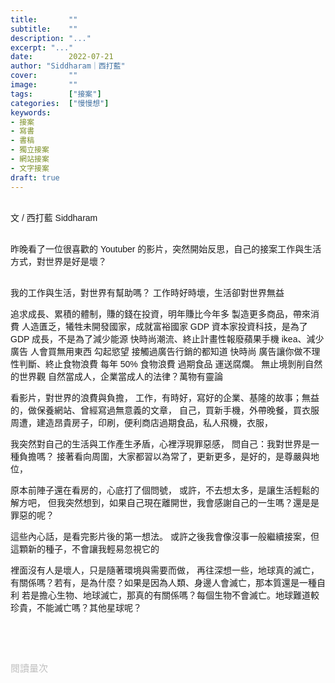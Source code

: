 ```yaml
---
title:       ""
subtitle:    ""
description: "..."
excerpt: "..."
date:        2022-07-21
author: "Siddharam｜西打藍"
cover:       ""
image:       ""
tags:        ["接案"]
categories:  ["慢慢想"]
keywords:
- 接案
- 寫書
- 書稿
- 獨立接案
- 網站接案
- 文字接案
draft: true
---
```


<article style="font-family: 'Noto Sans TC', '微軟正黑體', sans-serif; font-weight: 300;">

<br>文 / 西打藍 Siddharam<br><br>

昨晚看了一位很喜歡的 Youtuber 的影片，突然開始反思，自己的接案工作與生活方式，對世界是好是壞？<br><br>




我的工作與生活，對世界有幫助嗎？
工作時好時壞，生活卻對世界無益

追求成長、累積的體制，賺的錢在投資，明年賺比今年多
製造更多商品，帶來消費
人造匱乏，犧牲未開發國家，成就富裕國家
GDP
資本家投資科技，是為了 GDP 成長，不是為了減少能源
快時尚潮流、終止計畫性報廢蘋果手機 ikea、減少廣告 人會買無用東西 勾起慾望 接觸過廣告行銷的都知道 快時尚 廣告讓你做不理性判斷、終止食物浪費 每年 50% 食物浪費 過期食品 運送腐爛。
無止境剝削自然的世界觀
自然當成人，企業當成人的法律？萬物有靈論

看影片，對世界的浪費與負擔，
工作，有時好，寫好的企業、基隆的故事；無益的，做保養網站、曾經寫過無意義的文章，
自己，買新手機，外帶晚餐，買衣服
周遭，建造昂貴房子，印刷，便利商店過期食品，私人飛機，衣服，

我突然對自己的生活與工作產生矛盾，心裡浮現罪惡感，
問自己：我對世界是一種負擔嗎？
接著看向周圍，大家都習以為常了，更新更多，是好的，是尊嚴與地位，

原本前陣子還在看房的，心底打了個問號，
或許，不去想太多，是讓生活輕鬆的解方吧，
但我突然想到，如果自己現在離開世，我會感謝自己的一生嗎？還是是罪惡的呢？

這些內心話，是看完影片後的第一想法。
或許之後我會像沒事一般繼續接案，但這顆新的種子，不會讓我輕易忽視它的

裡面沒有人是壞人，只是隨著環境與需要而做，
再往深想一些，地球真的滅亡，有關係嗎？若有，是為什麼？如果是因為人類、身邊人會滅亡，那本質還是一種自利
若是擔心生物、地球滅亡，那真的有關係嗎？每個生物不會滅亡。地球難道較珍貴，不能滅亡嗎？其他星球呢？



<br><br><br>

</article>

<div style="color: #bfbfbf; font-size: 15px;" id="busuanzi_container_page_pv">
  閱讀量<span id="busuanzi_value_page_pv"></span>次
</div>

<script src="../../js/post.js"></script>




